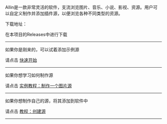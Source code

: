 
Allin是一款非常灵活的软件，支流浏览图片、音乐、小说、影视、资源。用户可以自定义制作并添加插件源，以便浏览各种不同类型的资源。

下载地址：

在本项目的Releases中进行下载

---

如果你是刚来的，可以试着添加示例源

请点击 [快速开始](https://github.com/cuifengcn/allin-browser/wiki/%E5%BF%AB%E9%80%9F%E5%BC%80%E5%A7%8B)

---

如果你想学习如何制作源

请点击 [实例教程：制作一个图片源](https://github.com/cuifengcn/allin-browser/wiki/%E5%AE%9E%E4%BE%8B%E6%95%99%E7%A8%8B%EF%BC%9A%E5%88%B6%E4%BD%9C%E4%B8%80%E4%B8%AA%E5%9B%BE%E7%89%87%E6%BA%90)

---

如果你想制作自己的源，将其添加到软件中

请点击 [教程：创建源](https://github.com/cuifengcn/allin-browser/wiki/%E6%95%99%E7%A8%8B%EF%BC%9A%E5%88%9B%E5%BB%BA%E6%BA%90)

---



